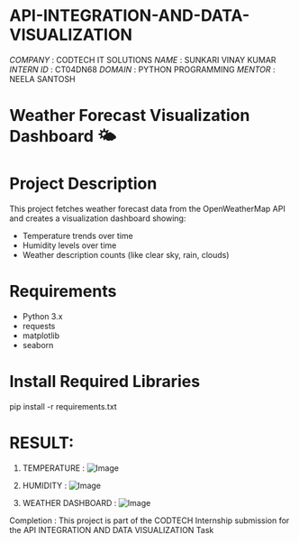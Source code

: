 # API-INTEGRATION-AND-DATA-VISUALIZATION

*COMPANY* : CODTECH IT SOLUTIONS
*NAME* : SUNKARI VINAY KUMAR
*INTERN ID* : CT04DN68
*DOMAIN* : PYTHON PROGRAMMING
*MENTOR* : NEELA SANTOSH
# Weather Forecast Visualization Dashboard 🌤️

# Project Description

This project fetches weather forecast data from the OpenWeatherMap API and creates a visualization dashboard showing:
- Temperature trends over time
- Humidity levels over time
- Weather description counts (like clear sky, rain, clouds)

# Requirements

- Python 3.x
- requests
- matplotlib
- seaborn

# Install Required Libraries


pip install -r requirements.txt



# RESULT:
1) TEMPERATURE :
![Image](https://github.com/user-attachments/assets/68a303bf-e92c-43d8-9c7f-ad158fd37296)

2) HUMIDITY :
![Image](https://github.com/user-attachments/assets/20a5f5ec-5dc5-4bdc-a416-668dcdf6ffb1)

3) WEATHER DASHBOARD :
![Image](https://github.com/user-attachments/assets/02d4ee19-d500-44db-897e-a2dc416f8d45)


Completion : This project is part of the CODTECH Internship submission for the API INTEGRATION AND DATA VISUALIZATION  Task


